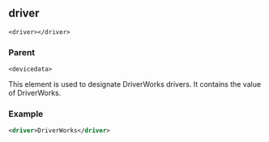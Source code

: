 
## driver

`<driver></driver>`


### Parent

`<devicedata>`


This element is used to designate DriverWorks drivers. It contains the value of DriverWorks.


### Example

```xml
<driver>DriverWorks</driver>
```




